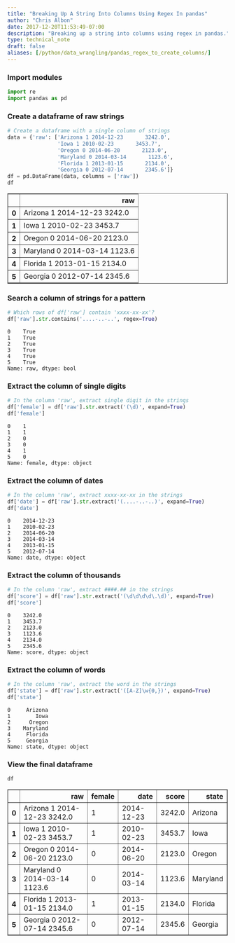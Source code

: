 ```yaml
---
title: "Breaking Up A String Into Columns Using Regex In pandas"
author: "Chris Albon"
date: 2017-12-20T11:53:49-07:00
description: "Breaking up a string into columns using regex in pandas."
type: technical_note
draft: false
aliases: [/python/data_wrangling/pandas_regex_to_create_columns/]
---
```

### Import modules


```python
import re
import pandas as pd
```

### Create a dataframe of raw strings


```python
# Create a dataframe with a single column of strings
data = {'raw': ['Arizona 1 2014-12-23       3242.0',
                'Iowa 1 2010-02-23       3453.7',
                'Oregon 0 2014-06-20       2123.0',
                'Maryland 0 2014-03-14       1123.6',
                'Florida 1 2013-01-15       2134.0',
                'Georgia 0 2012-07-14       2345.6']}
df = pd.DataFrame(data, columns = ['raw'])
df
```




<div>
<table border="1" class="dataframe">
  <thead>
    <tr style="text-align: right;">
      <th></th>
      <th>raw</th>
    </tr>
  </thead>
  <tbody>
    <tr>
      <th>0</th>
      <td>Arizona 1 2014-12-23       3242.0</td>
    </tr>
    <tr>
      <th>1</th>
      <td>Iowa 1 2010-02-23       3453.7</td>
    </tr>
    <tr>
      <th>2</th>
      <td>Oregon 0 2014-06-20       2123.0</td>
    </tr>
    <tr>
      <th>3</th>
      <td>Maryland 0 2014-03-14       1123.6</td>
    </tr>
    <tr>
      <th>4</th>
      <td>Florida 1 2013-01-15       2134.0</td>
    </tr>
    <tr>
      <th>5</th>
      <td>Georgia 0 2012-07-14       2345.6</td>
    </tr>
  </tbody>
</table>
</div>



### Search a column of strings for a pattern


```python
# Which rows of df['raw'] contain 'xxxx-xx-xx'?
df['raw'].str.contains('....-..-..', regex=True)
```




    0    True
    1    True
    2    True
    3    True
    4    True
    5    True
    Name: raw, dtype: bool



### Extract the column of single digits


```python
# In the column 'raw', extract single digit in the strings
df['female'] = df['raw'].str.extract('(\d)', expand=True)
df['female']
```




    0    1
    1    1
    2    0
    3    0
    4    1
    5    0
    Name: female, dtype: object



### Extract the column of dates


```python
# In the column 'raw', extract xxxx-xx-xx in the strings
df['date'] = df['raw'].str.extract('(....-..-..)', expand=True)
df['date']
```




    0    2014-12-23
    1    2010-02-23
    2    2014-06-20
    3    2014-03-14
    4    2013-01-15
    5    2012-07-14
    Name: date, dtype: object



### Extract the column of thousands


```python
# In the column 'raw', extract ####.## in the strings
df['score'] = df['raw'].str.extract('(\d\d\d\d\.\d)', expand=True)
df['score']
```




    0    3242.0
    1    3453.7
    2    2123.0
    3    1123.6
    4    2134.0
    5    2345.6
    Name: score, dtype: object



### Extract the column of words


```python
# In the column 'raw', extract the word in the strings
df['state'] = df['raw'].str.extract('([A-Z]\w{0,})', expand=True)
df['state']
```




    0     Arizona
    1        Iowa
    2      Oregon
    3    Maryland
    4     Florida
    5     Georgia
    Name: state, dtype: object



### View the final dataframe


```python
df
```




<div>
<table border="1" class="dataframe">
  <thead>
    <tr style="text-align: right;">
      <th></th>
      <th>raw</th>
      <th>female</th>
      <th>date</th>
      <th>score</th>
      <th>state</th>
    </tr>
  </thead>
  <tbody>
    <tr>
      <th>0</th>
      <td>Arizona 1 2014-12-23       3242.0</td>
      <td>1</td>
      <td>2014-12-23</td>
      <td>3242.0</td>
      <td>Arizona</td>
    </tr>
    <tr>
      <th>1</th>
      <td>Iowa 1 2010-02-23       3453.7</td>
      <td>1</td>
      <td>2010-02-23</td>
      <td>3453.7</td>
      <td>Iowa</td>
    </tr>
    <tr>
      <th>2</th>
      <td>Oregon 0 2014-06-20       2123.0</td>
      <td>0</td>
      <td>2014-06-20</td>
      <td>2123.0</td>
      <td>Oregon</td>
    </tr>
    <tr>
      <th>3</th>
      <td>Maryland 0 2014-03-14       1123.6</td>
      <td>0</td>
      <td>2014-03-14</td>
      <td>1123.6</td>
      <td>Maryland</td>
    </tr>
    <tr>
      <th>4</th>
      <td>Florida 1 2013-01-15       2134.0</td>
      <td>1</td>
      <td>2013-01-15</td>
      <td>2134.0</td>
      <td>Florida</td>
    </tr>
    <tr>
      <th>5</th>
      <td>Georgia 0 2012-07-14       2345.6</td>
      <td>0</td>
      <td>2012-07-14</td>
      <td>2345.6</td>
      <td>Georgia</td>
    </tr>
  </tbody>
</table>
</div>


